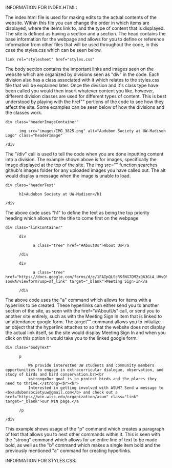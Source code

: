INFORMATION FOR INDEX.HTML: 

The index.html file is used for making edits to the actual contents of the website. Within this file you can change the order in which items are displayed, where the items 
link to, and the type of content that is displayed. The site is defined as having a <head> section and a <body> section. The head contains the base information for the 
webpage and allows for you to define or reference information from other files that will be used throughout the code, in this case the styles.css which can be seen below. 
    <title>Audubon Society at UW-Madison</title> 
  
    link rel="stylesheet" href="styles.css"

The body section contains the important links and images seen on the website which are organized by divisions seen as "div" in the code. Each division also has a class 
associated with it which relates to the styles.css file that will be explained later. Once the division and it's class type have been called you would then insert whatever 
content you like, however, different division classes are used for different types of content. This is best understood by playing with the href"" portions of the code to see how they affect the site. Some examples can be seen below of how the divisions and the classes work. 

    div class="headerImageContainer"
  
          img src="images/IMG_3825.png" alt="Audubon Society at UW-Madison Logo" class="headerImage"
        
    /div
  
The "/div" call is used to tell the code when you are done inputting content into a division. The example shown above is for images, specifically the image displayed at the 
top of the site. The img src="" function searches github's images folder for any uploaded images you have called out. The alt would display a message when the image is 
unable to load. 

    div class="headerText"
  
          h1>Audubon Society at UW-Madison</h1
        
    /div
  
The above code uses "h1" to define the text as being the top priority heading which allows for the title to come first on the webpage. 
  
    div class="linkContainer"
  
          div
        
                a class="tree" href="#AboutUs">About Us</a
              
          /div
        
          div
        
                a class="tree" href="https://docs.google.com/forms/d/e/1FAIpQLScRSfNG7DM2xQ63GiA_UVvONueKkiXw_Xubvo2D0RZG-soowA/viewform?usp=sf_link" target="_blank">Meeting Sign-In</a
              
          /div
        
The above code uses the "a" command which allows for items with a hyperlink to be created. These hyperlinks can either send you to another section of the site, as seen with 
the href="#AboutUs" call, or send you to another site entirely, such as with the Meeting Sign In item that is linked to an attendance google form. The target"" command allows you to initialize an object that the hyperlink attaches to so that the website does not display the actual link itself, so the site would display Meeting Sign In and when you click on this option it would take you to the linked google form. 

    div class="bodyText"
  
          p
        
              We provide interested UW students and community members opportunities to engage in extracurricular dialogue, observation, and study of birds and bird conservation.br><br
              <strong>Our goal is to protect birds and the places they need to thrive.</strong><br><br>
              Interested in getting involved with ASUM? Send a message to <b>audubonsocietyuw@gmail.com</b> and check out a href="https://win.wisc.edu/organization/asum" class="link" target="_blank">our WIN page.</a
            
          /p
        
    /div
  
This example shows usage of the "p" command which creates a paragraph of text that allows you to nest other commands within it. This is seen with the "strong" command which 
allows for an entire line of text to be made bold, as well as the "b" command which makes a single item bold and the previously mentioned "a" command for creating hyperlinks.


INFORMATION FOR STYLES.CSS: 


